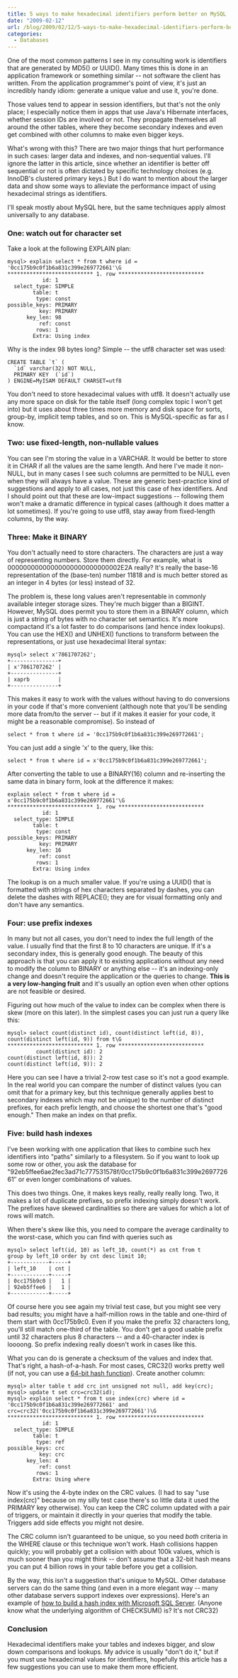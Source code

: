 ```yaml
---
title: 5 ways to make hexadecimal identifiers perform better on MySQL
date: "2009-02-12"
url: /blog/2009/02/12/5-ways-to-make-hexadecimal-identifiers-perform-better-on-mysql/
categories:
  - Databases
---
```

One of the most common patterns I see in my consulting work is identifiers that are generated by MD5() or UUID(). Many times this is done in an application framework or something similar -- not software the client has written. From the application programmer's point of view, it's just an incredibly handy idiom: generate a unique value and use it, you're done.

Those values tend to appear in session identifiers, but that's not the only place; I especially notice them in apps that use Java's Hibernate interfaces, whether session IDs are involved or not. They propagate themselves all around the other tables, where they become secondary indexes and even get combined with other columns to make even bigger keys.

What's wrong with this? There are two major things that hurt performance in such cases: larger data and indexes, and non-sequential values. I'll ignore the latter in this article, since whether an identifier is better off sequential or not is often dictated by specific technology choices (e.g. InnoDB's clustered primary keys.) But I do want to mention about the larger data and show some ways to alleviate the performance impact of using hexadecimal strings as identifiers.

I'll speak mostly about MySQL here, but the same techniques apply almost universally to any database.

### One: watch out for character set

Take a look at the following EXPLAIN plan:

```
mysql> explain select * from t where id = '0cc175b9c0f1b6a831c399e269772661'\G
*************************** 1. row ***************************
           id: 1
  select_type: SIMPLE
        table: t
         type: const
possible_keys: PRIMARY
          key: PRIMARY
      key_len: 98
          ref: const
         rows: 1
        Extra: Using index
```

Why is the index 98 bytes long? Simple -- the utf8 character set was used:

```
CREATE TABLE `t` (
  `id` varchar(32) NOT NULL,
  PRIMARY KEY  (`id`)
) ENGINE=MyISAM DEFAULT CHARSET=utf8
```

You don't need to store hexadecimal values with utf8. It doesn't actually use any more space on disk for the table itself (long complex topic I won't get into) but it uses about three times more memory and disk space for sorts, group-by, implicit temp tables, and so on. This is MySQL-specific as far as I know.

### Two: use fixed-length, non-nullable values

You can see I'm storing the value in a VARCHAR. It would be better to store it in CHAR if all the values are the same length. And here I've made it non-NULL, but in many cases I see such columns are permitted to be NULL even when they will always have a value. These are generic best-practice kind of suggestions and apply to all cases, not just this case of hex identifiers. And I should point out that these are low-impact suggestions -- following them won't make a dramatic difference in typical cases (although it does matter a lot sometimes). If you're going to use utf8, stay away from fixed-length columns, by the way.

### Three: Make it BINARY

You don't actually need to store characters. The characters are just a way of representing numbers. Store them directly. For example, what is 00000000000000000000000000002E2A really? It's really the base-16 representation of the (base-ten) number 11818 and is much better stored as an integer in 4 bytes (or less) instead of 32.

The problem is, these long values aren't representable in commonly available integer storage sizes. They're much bigger than a BIGINT. However, MySQL does permit you to store them in a BINARY column, which is just a string of bytes with no character set semantics. It's more compactand it's a lot faster to do comparisons (and hence index lookups). You can use the HEX() and UNHEX() functions to transform between the representations, or just use hexadecimal literal syntax: 
```
mysql> select x'7861707262';
+---------------+
| x'7861707262' |
+---------------+
| xaprb         | 
+---------------+
```

This makes it easy to work with the values without having to do conversions in your code if that's more convenient (although note that you'll be sending more data from/to the server -- but if it makes it easier for your code, it might be a reasonable compromise). So instead of

```
select * from t where id = '0cc175b9c0f1b6a831c399e269772661';
```

You can just add a single 'x' to the query, like this:

```
select * from t where id = x'0cc175b9c0f1b6a831c399e269772661';
```

After converting the table to use a BINARY(16) column and re-inserting the same data in binary form, look at the difference it makes:

```
explain select * from t where id = x'0cc175b9c0f1b6a831c399e269772661'\G
*************************** 1. row ***************************
           id: 1
  select_type: SIMPLE
        table: t
         type: const
possible_keys: PRIMARY
          key: PRIMARY
      key_len: 16
          ref: const
         rows: 1
        Extra: Using index
```

The lookup is on a much smaller value. If you're using a UUID() that is formatted with strings of hex characters separated by dashes, you can delete the dashes with REPLACE(); they are for visual formatting only and don't have any semantics.

### Four: use prefix indexes

In many but not all cases, you don't need to index the full length of the value. I usually find that the first 8 to 10 characters are unique. If it's a secondary index, this is generally good enough. The beauty of this approach is that you can apply it to existing applications without any need to modify the column to BINARY or anything else -- it's an indexing-only change and doesn't require the application or the queries to change. **This is a very low-hanging fruit** and it's usually an option even when other options are not feasible or desired.

Figuring out how much of the value to index can be complex when there is skew (more on this later). In the simplest cases you can just run a query like this:

```
mysql> select count(distinct id), count(distinct left(id, 8)), count(distinct left(id, 9)) from t\G
*************************** 1. row ***************************
         count(distinct id): 2
count(distinct left(id, 8)): 2
count(distinct left(id, 9)): 2
```

Here you can see I have a trivial 2-row test case so it's not a good example. In the real world you can compare the number of distinct values (you can omit that for a primary key, but this technique generally applies best to secondary indexes which may not be unique) to the number of distinct prefixes, for each prefix length, and choose the shortest one that's "good enough." Then make an index on that prefix.

### Five: build hash indexes

I've been working with one application that likes to combine such hex identifiers into "paths" similarly to a filesystem. So if you want to look up some row or other, you ask the database for "92eb5ffee6ae2fec3ad71c777531578f/0cc175b9c0f1b6a831c399e269772661&#8243; or even longer combinations of values.

This does two things. One, it makes keys really, really really long. Two, it makes a lot of duplicate prefixes, so prefix indexing simply doesn't work. The prefixes have skewed cardinalities so there are values for which a lot of rows will match.

When there's skew like this, you need to compare the average cardinality to the worst-case, which you can find with queries such as

```
mysql> select left(id, 10) as left_10, count(*) as cnt from t
group by left_10 order by cnt desc limit 10;
+------------+-----+
| left_10    | cnt |
+------------+-----+
| 0cc175b9c0 |   1 | 
| 92eb5ffee6 |   1 | 
+------------+-----+
```

Of course here you see again my trivial test case, but you might see very bad results; you might have a half-million rows in the table and one-third of them start with 0cc175b9c0. Even if you make the prefix 32 characters long, you'll still match one-third of the table. You don't get a good usable prefix until 32 characters plus 8 characters -- and a 40-character index is loooong. So prefix indexing really doesn't work in cases like this.

What you can do is generate a checksum of the values and index that. That's right, a hash-of-a-hash. For most cases, CRC32() works pretty well (if not, you can use a [64-bit hash function](/blog/2008/03/09/a-very-fast-fnv-hash-function-for-mysql/)). Create another column: 
```
mysql> alter table t add crc int unsigned not null, add key(crc);
mysql> update t set crc=crc32(id);
mysql> explain select * from t use index(crc) where id = '0cc175b9c0f1b6a831c399e269772661' and crc=crc32('0cc175b9c0f1b6a831c399e269772661')\G
*************************** 1. row ***************************
           id: 1
  select_type: SIMPLE
        table: t
         type: ref
possible_keys: crc
          key: crc
      key_len: 4
          ref: const
         rows: 1
        Extra: Using where
```

Now it's using the 4-byte index on the CRC values. (I had to say "use index(crc)" because on my silly test case there's so little data it used the PRIMARY key otherwise). You can keep the CRC column updated with a pair of triggers, or maintain it directly in your queries that modify the table. Triggers add side effects you might not desire.

The CRC column isn't guaranteed to be unique, so you need *both* criteria in the WHERE clause or this technique won't work. Hash collisions happen quickly; you will probably get a collision with about 100k values, which is much sooner than you might think -- don't assume that a 32-bit hash means you can put 4 billion rows in your table before you get a collision.

By the way, this isn't a suggestion that's unique to MySQL. Other database servers can do the same thing (and even in a more elegant way -- many other database servers support indexes over expressions). Here's an example of [how to build a hash index with Microsoft SQL Server](http://msdn.microsoft.com/en-us/library/aa258245(SQL.80).aspx). (Anyone know what the underlying algorithm of CHECKSUM() is? It's not CRC32)

### Conclusion

Hexadecimal identifiers make your tables and indexes bigger, and slow down comparisons and lookups. My advice is usually "don't do it," but if you must use hexadecimal values for identifiers, hopefully this article has a few suggestions you can use to make them more efficient.


